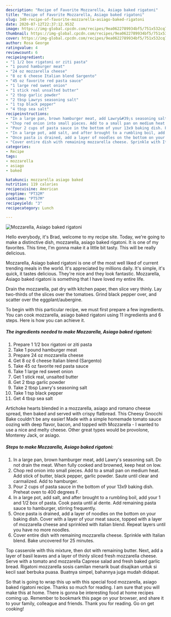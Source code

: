 ```yaml
---
description: "Recipe of Favorite Mozzarella, Asiago baked rigatoni"
title: "Recipe of Favorite Mozzarella, Asiago baked rigatoni"
slug: 340-recipe-of-favorite-mozzarella-asiago-baked-rigatoni
date: 2020-07-12T22:37:12.953Z
image: https://img-global.cpcdn.com/recipes/9ea0622789934bf5/751x532cq70/mozzarella-asiago-baked-rigatoni-recipe-main-photo.jpg
thumbnail: https://img-global.cpcdn.com/recipes/9ea0622789934bf5/751x532cq70/mozzarella-asiago-baked-rigatoni-recipe-main-photo.jpg
cover: https://img-global.cpcdn.com/recipes/9ea0622789934bf5/751x532cq70/mozzarella-asiago-baked-rigatoni-recipe-main-photo.jpg
author: Rosa George
ratingvalue: 4
reviewcount: 6
recipeingredient:
- "1 1/2 box rigatoni or ziti pasta"
- "1 pound hamburger meat"
- "24 oz mozzarella cheese"
- "8 oz 6 cheese Italian blend Sargento"
- "45 oz favorite red pasta sauce"
- "1 large red sweet onion"
- "1 stick real unsalted butter"
- "2 tbsp garlic powder"
- "2 tbsp Lawrys seasoning salt"
- "1 tsp black pepper"
- "4 tbsp sea salt"
recipeinstructions:
- "In a large pan, brown hamburger meat, add Lawry&#39;s seasoning salt. Do not drain the meat. When fully cooked and browned, keep heat on low."
- "Chop red onion into small pieces. Add to a small pan on medium heat. Add stick of butter, black pepper, garlic powder. Saute until clear and carmalized. Add to hamburger."
- "Pour 2 cups of pasta sauce in the bottom of your 13x9 baking dish. Preheat oven to 400 degrees F."
- "In a large pot, add salt, and after brought to a rumbling boil, add your 1 and 1/2 box of pasta. Cook pasta until al dente. Add remaining pasta sauce to hamburger, stirring frequently."
- "Once pasta is drained, add a layer of noodles on the bottom on your baking dish. Cover with a layer of your meat sauce, topped with a layer of mozzarella cheese and sprinkled with italian blend. Repeat layers until you have no more noodles."
- "Cover entire dish with remaining mozzarella cheese. Sprinkle with Italian blend. Bake uncovered for 25 minutes."
categories:
- Recipe
tags:
- mozzarella
- asiago
- baked

katakunci: mozzarella asiago baked 
nutrition: 119 calories
recipecuisine: American
preptime: "PT32M"
cooktime: "PT57M"
recipeyield: "3"
recipecategory: Lunch

---
```



![Mozzarella, Asiago baked rigatoni](https://img-global.cpcdn.com/recipes/9ea0622789934bf5/751x532cq70/mozzarella-asiago-baked-rigatoni-recipe-main-photo.jpg)

Hello everybody, it's Brad, welcome to my recipe site. Today, we're going to make a distinctive dish, mozzarella, asiago baked rigatoni. It is one of my favorites. This time, I'm gonna make it a little bit tasty. This will be really delicious.

Mozzarella, Asiago baked rigatoni is one of the most well liked of current trending meals in the world. It's appreciated by millions daily. It's simple, it's quick, it tastes delicious. They're nice and they look fantastic. Mozzarella, Asiago baked rigatoni is something that I have loved my entire life.

Drain the mozzarella, pat dry with kitchen paper, then slice very thinly. Lay two-thirds of the slices over the tomatoes. Grind black pepper over, and scatter over the eggplant/aubergine.


To begin with this particular recipe, we must first prepare a few ingredients. You can cook mozzarella, asiago baked rigatoni using 11 ingredients and 6 steps. Here is how you can achieve it.

<!--inarticleads1-->

##### The ingredients needed to make Mozzarella, Asiago baked rigatoni:

1. Prepare 1 1/2 box rigatoni or ziti pasta
1. Take 1 pound hamburger meat
1. Prepare 24 oz mozzarella cheese
1. Get 8 oz 6 cheese Italian blend (Sargento)
1. Take 45 oz favorite red pasta sauce
1. Take 1 large red sweet onion
1. Get 1 stick real, unsalted butter
1. Get 2 tbsp garlic powder
1. Take 2 tbsp Lawry&#39;s seasoning salt
1. Take 1 tsp black pepper
1. Get 4 tbsp sea salt


Artichoke hearts blended in a mozzarella, asiago and romano cheese spread, then baked and served with crispy flatbread. This Cheesy Gnocchi Bake couldn&#39;t be any easier! Made with a simple homemade tomato sauce oozing with deep flavor, bacon, and topped with Mozzarella - I wanted to use a nice and melty cheese. Other great types would be provolone, Monterey Jack, or asiago. 

<!--inarticleads2-->

##### Steps to make Mozzarella, Asiago baked rigatoni:

1. In a large pan, brown hamburger meat, add Lawry&#39;s seasoning salt. Do not drain the meat. When fully cooked and browned, keep heat on low.
1. Chop red onion into small pieces. Add to a small pan on medium heat. Add stick of butter, black pepper, garlic powder. Saute until clear and carmalized. Add to hamburger.
1. Pour 2 cups of pasta sauce in the bottom of your 13x9 baking dish. Preheat oven to 400 degrees F.
1. In a large pot, add salt, and after brought to a rumbling boil, add your 1 and 1/2 box of pasta. Cook pasta until al dente. Add remaining pasta sauce to hamburger, stirring frequently.
1. Once pasta is drained, add a layer of noodles on the bottom on your baking dish. Cover with a layer of your meat sauce, topped with a layer of mozzarella cheese and sprinkled with italian blend. Repeat layers until you have no more noodles.
1. Cover entire dish with remaining mozzarella cheese. Sprinkle with Italian blend. Bake uncovered for 25 minutes.


Top casserole with this mixture, then dot with remaining butter. Next, add a layer of basil leaves and a layer of thinly sliced fresh mozzarella cheese. Serve with a tomato and mozzarella Caprese salad and fresh baked garlic bread. Rigatoni mozzarella sosis camilan menarik buat disajikan untuk si kecil saat berbuka puasa. Buatnya simpel, bahannya juga mudah didapat. 

So that is going to wrap this up with this special food mozzarella, asiago baked rigatoni recipe. Thanks so much for reading. I am sure that you will make this at home. There is gonna be interesting food at home recipes coming up. Remember to bookmark this page on your browser, and share it to your family, colleague and friends. Thank you for reading. Go on get cooking!
